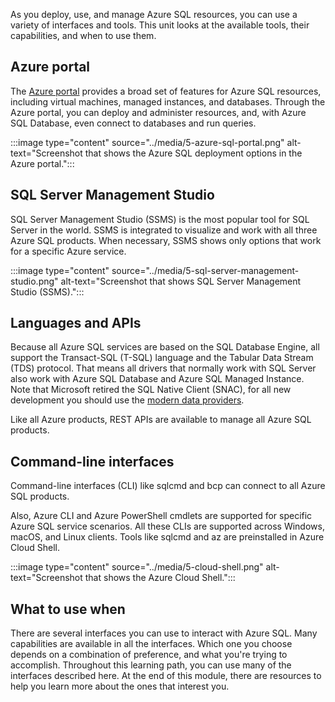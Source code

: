 As you deploy, use, and manage Azure SQL resources, you can use a variety of interfaces and tools. This unit looks at the available tools, their capabilities, and when to use them.

## Azure portal  

The [Azure portal](https://portal.azure.com) provides a broad set of features for Azure SQL resources, including virtual machines, managed instances, and databases. Through the Azure portal, you can deploy and administer resources, and, with Azure SQL Database, even connect to databases and run queries.

:::image type="content" source="../media/5-azure-sql-portal.png" alt-text="Screenshot that shows the Azure SQL deployment options in the Azure portal.":::
  
## SQL Server Management Studio

SQL Server Management Studio (SSMS) is the most popular tool for SQL Server in the world. SSMS is integrated to visualize and work with all three Azure SQL products. When necessary, SSMS shows only options that work for a specific Azure service.

:::image type="content" source="../media/5-sql-server-management-studio.png" alt-text="Screenshot that shows SQL Server Management Studio (SSMS).":::

## Languages and APIs  

Because all Azure SQL services are based on the SQL Database Engine, all support the Transact-SQL (T-SQL) language and the Tabular Data Stream (TDS) protocol. That means all drivers that normally work with SQL Server also work with Azure SQL Database and Azure SQL Managed Instance. Note that Microsoft retired the SQL Native Client (SNAC), for all new development you should use the [modern data providers](/sql/connect/sql-connection-libraries). 

Like all Azure products, REST APIs are available to manage all Azure SQL products.

## Command-line interfaces

Command-line interfaces (CLI) like sqlcmd and bcp can connect to all Azure SQL products.

Also, Azure CLI and Azure PowerShell cmdlets are supported for specific Azure SQL service scenarios. All these CLIs are supported across Windows, macOS, and Linux clients. Tools like sqlcmd and az are preinstalled in Azure Cloud Shell.

:::image type="content" source="../media/5-cloud-shell.png" alt-text="Screenshot that shows the Azure Cloud Shell.":::

## What to use when

There are several interfaces you can use to interact with Azure SQL. Many capabilities are available in all the interfaces. Which one you choose depends on a combination of preference, and what you're trying to accomplish. Throughout this learning path, you can use many of the interfaces described here. At the end of this module, there are resources to help you learn more about the ones that interest you.  
